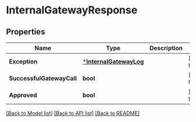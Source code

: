 # InternalGatewayResponse

## Properties
Name | Type | Description | Notes
------------ | ------------- | ------------- | -------------
**Exception** | [***InternalGatewayLog**](InternalGatewayLog.md) |  | [default to null]
**SuccessfulGatewayCall** | **bool** |  | [default to null]
**Approved** | **bool** |  | [default to null]

[[Back to Model list]](../README.md#documentation-for-models) [[Back to API list]](../README.md#documentation-for-api-endpoints) [[Back to README]](../README.md)


